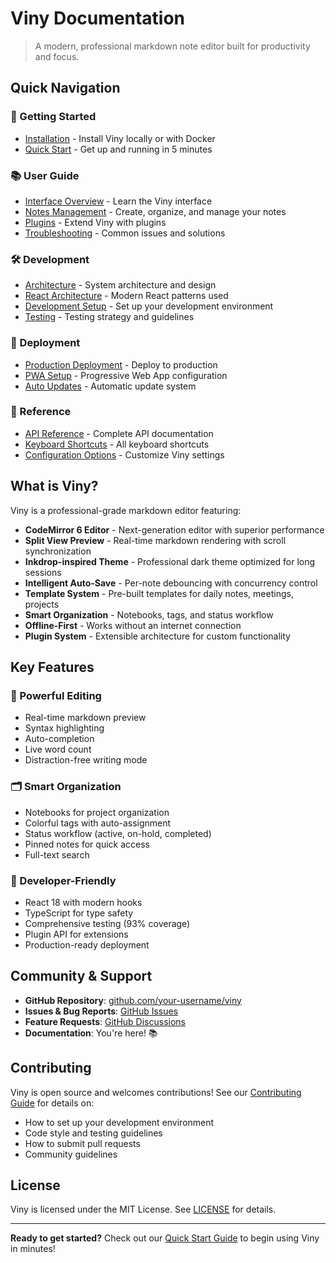 # Viny Documentation

> A modern, professional markdown note editor built for productivity and focus.

## Quick Navigation

### 🚀 Getting Started

- [Installation](getting-started/installation.md) - Install Viny locally or with Docker
- [Quick Start](getting-started/quick-start.md) - Get up and running in 5 minutes

### 📚 User Guide

- [Interface Overview](user-guide/interface-overview.md) - Learn the Viny interface
- [Notes Management](user-guide/notes-management.md) - Create, organize, and manage your notes
- [Plugins](user-guide/plugins.md) - Extend Viny with plugins
- [Troubleshooting](user-guide/troubleshooting.md) - Common issues and solutions

### 🛠 Development

- [Architecture](development/architecture.md) - System architecture and design
- [React Architecture](development/architecture-react.md) - Modern React patterns used
- [Development Setup](development/development-setup.md) - Set up your development environment
- [Testing](TESTING.md) - Testing strategy and guidelines

### 🚀 Deployment

- [Production Deployment](deployment/production-deployment.md) - Deploy to production
- [PWA Setup](deployment/pwa-setup.md) - Progressive Web App configuration
- [Auto Updates](deployment/auto-updates.md) - Automatic update system

### 📖 Reference

- [API Reference](reference/api-reference.md) - Complete API documentation
- [Keyboard Shortcuts](reference/keyboard-shortcuts.md) - All keyboard shortcuts
- [Configuration Options](reference/configuration-options.md) - Customize Viny settings

## What is Viny?

Viny is a professional-grade markdown editor featuring:

- **CodeMirror 6 Editor** - Next-generation editor with superior performance
- **Split View Preview** - Real-time markdown rendering with scroll synchronization
- **Inkdrop-inspired Theme** - Professional dark theme optimized for long sessions
- **Intelligent Auto-Save** - Per-note debouncing with concurrency control
- **Template System** - Pre-built templates for daily notes, meetings, projects
- **Smart Organization** - Notebooks, tags, and status workflow
- **Offline-First** - Works without an internet connection
- **Plugin System** - Extensible architecture for custom functionality

## Key Features

### 📝 Powerful Editing

- Real-time markdown preview
- Syntax highlighting
- Auto-completion
- Live word count
- Distraction-free writing mode

### 🗂 Smart Organization

- Notebooks for project organization
- Colorful tags with auto-assignment
- Status workflow (active, on-hold, completed)
- Pinned notes for quick access
- Full-text search

### 🔧 Developer-Friendly

- React 18 with modern hooks
- TypeScript for type safety
- Comprehensive testing (93% coverage)
- Plugin API for extensions
- Production-ready deployment

## Community & Support

- **GitHub Repository**: [github.com/your-username/viny](https://github.com/your-username/viny)
- **Issues & Bug Reports**: [GitHub Issues](https://github.com/your-username/viny/issues)
- **Feature Requests**: [GitHub Discussions](https://github.com/your-username/viny/discussions)
- **Documentation**: You're here! 📚

## Contributing

Viny is open source and welcomes contributions! See our [Contributing Guide](../CONTRIBUTING.md) for details on:

- How to set up your development environment
- Code style and testing guidelines
- How to submit pull requests
- Community guidelines

## License

Viny is licensed under the MIT License. See [LICENSE](../LICENSE) for details.

---

**Ready to get started?** Check out our [Quick Start Guide](getting-started/quick-start.md) to begin using Viny in minutes!
